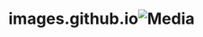 # images.github.io![Media](https://github.com/Tarunj211/images.github.io/assets/132439784/a0af72fb-d56e-415b-a68b-6bea9bded96a)
